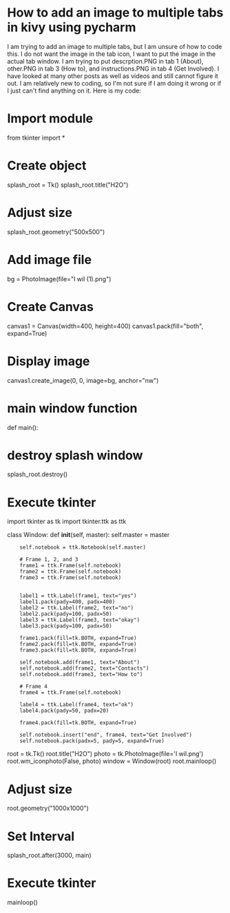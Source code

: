 
# How to add an image to multiple tabs in kivy using pycharm

I am trying to add an image to multiple tabs, but I am unsure of how to code this. I do not want the image in the tab icon, I want to put the image in the actual tab window.
I am trying to put descrption.PNG in tab 1 (About), other.PNG in tab 3 (How to), and instructions.PNG in tab 4 (Get Involved).
I have looked at many other posts as well as videos and still cannot figure it out. I am relatively new to coding, so I'm not sure if I am doing it wrong or if I just can't find anything on it.
Here is my code:
# Import module

from tkinter import *
# Create object

splash_root = Tk()
splash_root.title("H2O")
# Adjust size

splash_root.geometry("500x500")
# Add image file

bg = PhotoImage(file="I wil (1).png")
# Create Canvas

canvas1 = Canvas(width=400, height=400)
canvas1.pack(fill="both", expand=True)
# Display image

canvas1.create_image(0, 0, image=bg,
anchor="nw")
# main window function
def main():
# destroy splash window
splash_root.destroy()

# Execute tkinter
import tkinter as tk
import tkinter.ttk as ttk

class Window:
    def __init__(self, master):
        self.master = master

        self.notebook = ttk.Notebook(self.master)

        # Frame 1, 2, and 3
        frame1 = ttk.Frame(self.notebook)
        frame2 = ttk.Frame(self.notebook)
        frame3 = ttk.Frame(self.notebook)


        label1 = ttk.Label(frame1, text="yes")
        label1.pack(pady=400, padx=400)
        label2 = ttk.Label(frame2, text="no")
        label2.pack(pady=100, padx=50)
        label3 = ttk.Label(frame3, text="okay")
        label3.pack(pady=100, padx=50)

        frame1.pack(fill=tk.BOTH, expand=True)
        frame2.pack(fill=tk.BOTH, expand=True)
        frame3.pack(fill=tk.BOTH, expand=True)

        self.notebook.add(frame1, text="About")
        self.notebook.add(frame2, text="Contacts")
        self.notebook.add(frame3, text="How to")

        # Frame 4
        frame4 = ttk.Frame(self.notebook)

        label4 = ttk.Label(frame4, text="ok")
        label4.pack(pady=50, padx=20)

        frame4.pack(fill=tk.BOTH, expand=True)

        self.notebook.insert("end", frame4, text="Get Involved")
        self.notebook.pack(padx=5, pady=5, expand=True)

root = tk.Tk()
root.title("H2O")
photo = tk.PhotoImage(file='I wil.png')
root.wm_iconphoto(False, photo)
window = Window(root)
root.mainloop()

# Adjust size
root.geometry("1000x1000")

# Set Interval

splash_root.after(3000, main)
# Execute tkinter

mainloop()

        